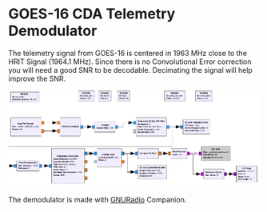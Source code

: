 GOES-16 CDA Telemetry Demodulator
=========================================

The telemetry signal from GOES-16 is centered in 1963 MHz close to the HRIT Signal (1964.1 MHz). Since there is no Convolutional Error correction you will need a good SNR to be decodable. Decimating the signal will help improve the SNR.

![GNURadio Companion Screenshot](goes_tlm.png)  

The demodulator is made with [GNURadio](https://github.com/gnuradio/gnuradio) Companion.
